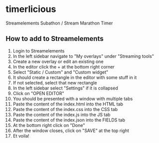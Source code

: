# timerlicious
Streamelements Subathon / Stream Marathon Timer

## How to add to Streamelements
1. Login to Streamelements
2. In the left sidebar navigate to "My overlays" under "Streaming tools"
3. Create a new overlay or edit an existing one
4. In the editor click the + at the bottom right corner
5. Select "Static / Custom" and "Custom widget"
6. It should create a rectangle in the editor with some stuff in it
7. If not selected, select that new rectangle
8. In the left sidebar select "Settings" if it is collapsed
9. Click on "OPEN EDITOR"
10. You should be presented with a window with multiple tabs
11. Paste the content of the index.html into the HTML tab
12. Paste the content of the index.css into the CSS tab
13. Paste the content of the index.js into the JS tab
14. Paste the content of the index.json into the FIELDS tab
15. At the bottom right click on "Done"
16. After the window closes, click on "SAVE" at the top right
17. Et voila!
